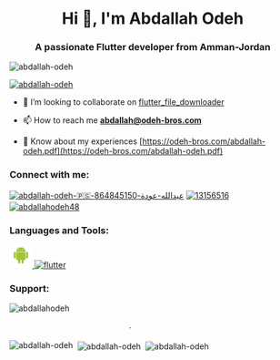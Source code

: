 <h1 align="center">Hi 👋, I'm Abdallah Odeh</h1>
<h3 align="center">A passionate Flutter developer from Amman-Jordan</h3>

<p align="left"> <img src="https://komarev.com/ghpvc/?username=abdallah-odeh&label=Profile%20views&color=1B2C7C&style=flat" alt="abdallah-odeh" /> </p>

<p align="left"> <a href="https://github.com/ryo-ma/github-profile-trophy"><img src="https://github-profile-trophy.vercel.app/?username=abdallah-odeh" alt="abdallah-odeh" /></a> </p>

- 👯 I’m looking to collaborate on [flutter_file_downloader](https://github.com/abdallah-odeh/flutter_file_downloader.git)

- 📫 How to reach me **abdallah@odeh-bros.com**

- 📄 Know about my experiences [https://odeh-bros.com/abdallah-odeh.pdf](https://odeh-bros.com/abdallah-odeh.pdf)

<h3 align="left">Connect with me:</h3>
<p align="left">
<a href="https://linkedin.com/in/abdallah-odeh-🇵🇸-عبدالله-عودة-864845150" target="blank"><img align="center" src="https://raw.githubusercontent.com/rahuldkjain/github-profile-readme-generator/master/src/images/icons/Social/linked-in-alt.svg" alt="abdallah-odeh-🇵🇸-عبدالله-عودة-864845150" height="30" width="40" /></a>
<a href="https://stackoverflow.com/users/13156516" target="blank"><img align="center" src="https://raw.githubusercontent.com/rahuldkjain/github-profile-readme-generator/master/src/images/icons/Social/stack-overflow.svg" alt="13156516" height="30" width="40" /></a>
<a href="https://www.hackerrank.com/abdallahodeh48" target="blank"><img align="center" src="https://raw.githubusercontent.com/rahuldkjain/github-profile-readme-generator/master/src/images/icons/Social/hackerrank.svg" alt="abdallahodeh48" height="30" width="40" /></a>
</p>

<h3 align="left">Languages and Tools:</h3>
<p align="left"> <a href="https://developer.android.com" target="_blank" rel="noreferrer"> <img src="https://raw.githubusercontent.com/devicons/devicon/master/icons/android/android-original-wordmark.svg" alt="android" width="40" height="40"/> </a> <a href="https://flutter.dev" target="_blank" rel="noreferrer"> <img src="https://www.vectorlogo.zone/logos/flutterio/flutterio-icon.svg" alt="flutter" width="40" height="40"/> </a> </p>

<h3 align="left">Support:</h3>
<p>
<a href="https://www.buymeacoffee.com/abdallahodeh"> 
<img align="left" src="https://cdn.buymeacoffee.com/buttons/v2/default-yellow.png" height="50" width="210" alt="abdallahodeh" />
</a>
</p><br><br>&middot;

<p>
  <img align="left" src="https://github-readme-stats.vercel.app/api/top-langs?username=abdallah-odeh&show_icons=true&locale=en&layout=compact" alt="abdallah-odeh" />&nbsp;
  <img align="center" src="https://github-readme-stats.vercel.app/api?username=abdallah-odeh&show_icons=true&locale=en" alt="abdallah-odeh" />&nbsp;
  <img align="center" src="https://github-readme-streak-stats.herokuapp.com/?user=abdallah-odeh&" alt="abdallah-odeh" />
</p>
